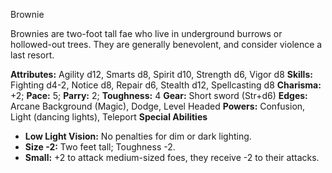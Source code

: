 Brownie

Brownies are two-foot tall fae who live in underground burrows or
hollowed-out trees. They are generally benevolent, and consider violence
a last resort.

**Attributes:** Agility d12, Smarts d8, Spirit d10, Strength d6, Vigor
d8
**Skills:** Fighting d4-2, Notice d8, Repair d6, Stealth d12,
Spellcasting d8
**Charisma:** +2; **Pace:** 5; **Parry:** 2; **Toughness:** 4
**Gear:** Short sword (Str+d6)
**Edges:** Arcane Background (Magic), Dodge, Level Headed
**Powers:** Confusion, Light (dancing lights), Teleport
**Special Abilities**
- **Low Light Vision:** No penalties for dim or dark lighting.
- **Size -2:** Two feet tall; Toughness -2.
- **Small:** +2 to attack medium-sized foes, they receive -2 to their
attacks.

